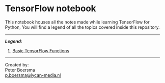 # TensorFlow notebook
This notebook houses all the notes made while learning TensorFlow for Python, You will find a legend of all the topics covered inside this repository.

---

***Legend***: 
1. [Basic TensorFlow Functions](./basic-tensorflow-functions.md)

---
Created by:  
Peter Boersma   
p.boersma@lycan-media.nl